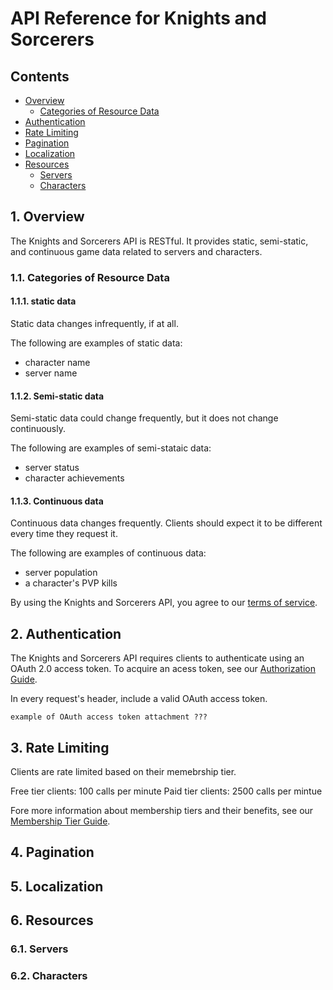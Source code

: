 # API Reference for Knights and Sorcerers

## Contents
- [Overview](#Overview)
  - [Categories of Resource Data](#ResourceDataCategories)
- [Authentication](#Authentication)
- [Rate Limiting](#RateLimiting)
- [Pagination](#Pagination)
- [Localization](#Localization)
- [Resources](#Resources)
  - [Servers](#Servers)
  - [Characters](#Characters)

## 1. Overview <a name="Overview"></a>
The Knights and Sorcerers API is RESTful. It provides static, semi-static, and continuous game data related to servers and characters. 

### 1.1. Categories of Resource Data <a name="ResourceDataCategories"></a>

#### 1.1.1. static data
Static data changes infrequently, if at all.

The following are examples of static data:
- character name
- server name

#### 1.1.2. Semi-static data
Semi-static data could change frequently, but it does not change continuously.

The following are examples of semi-stataic data:
- server status
- character achievements

#### 1.1.3. Continuous data
Continuous data changes frequently. Clients should expect it to be different every time they request it.

The following are examples of continuous data:
- server population
- a character's PVP kills
  
By using the Knights and Sorcerers API, you agree to our [terms of service](#Overview).

## 2. Authentication <a name="Authentication"></a>
The Knights and Sorcerers API requires clients to authenticate using an OAuth 2.0 access token. To acquire an acess token, see our [Authorization Guide](#Authentication).

In every request's header, include a valid OAuth access token. <!-- TODO: list 2.0? , cap "access token"? -->

```
example of OAuth access token attachment ???
```

## 3. Rate Limiting <a name="RateLimiting"></a>
Clients are rate limited based on their memebrship tier.

Free tier clients: 100 calls per minute
Paid tier clients: 2500 calls per mintue

Fore more information about membership tiers and their benefits, see our [Membership Tier Guide](#RateLimiting).

## 4. Pagination <a name="Pagination"></a>

## 5. Localization <a name="Localization"></a>

## 6. Resources <a name="Resources"></a>

### 6.1. Servers <a name="Servers"></a>

### 6.2. Characters <a name="Characters"></a>
